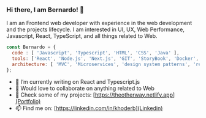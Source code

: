 ### Hi there, I am Bernardo! 👋

I am an Frontend web developer with experience in the web development and the projects lifecycle. I am interested in UI, UX, Web Performance, Javascript, React, TypeScript, and all things related to Web.

```js
const Bernardo = {
  code : [ 'Javascript', 'Typescript', 'HTML', 'CSS', 'Java' ],
  tools: ['React', 'Node.js', 'Next.js', 'GIT', 'StoryBook', 'Docker', 'MongoDB'], 
  architecture: [ 'MVC', 'Microservices', 'design system patterns', 'responsive-web-design' ] ,
};

```


- 🔭 I’m currently writing on React and Typescript.js
- 👯 Would love to collaborate on anything related to Web
- 🌱 Check some of my projects: [https://theotherway.netlify.app](Portfolio)
- 📫 Find me on: [https://linkedin.com/in/khoderb](Linkedin)


